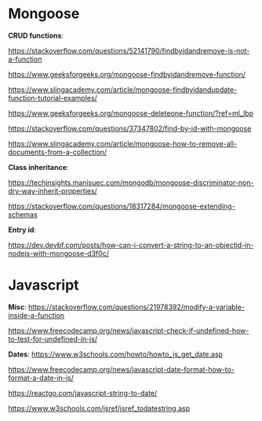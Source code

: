 # Mongoose 

__CRUD functions__:

https://stackoverflow.com/questions/52141790/findbyidandremove-is-not-a-function

https://www.geeksforgeeks.org/mongoose-findbyidandremove-function/

https://www.slingacademy.com/article/mongoose-findbyidandupdate-function-tutorial-examples/

https://www.geeksforgeeks.org/mongoose-deleteone-function/?ref=ml_lbp

https://stackoverflow.com/questions/37347802/find-by-id-with-mongoose

https://www.slingacademy.com/article/mongoose-how-to-remove-all-documents-from-a-collection/

__Class inheritance__:

https://techinsights.manisuec.com/mongodb/mongoose-discriminator-non-dry-way-inherit-properties/

https://stackoverflow.com/questions/18317284/mongoose-extending-schemas

__Entry id__:

https://dev.devbf.com/posts/how-can-i-convert-a-string-to-an-objectid-in-nodejs-with-mongoose-d3f0c/



# Javascript

__Misc__:
https://stackoverflow.com/questions/21978392/modify-a-variable-inside-a-function

https://www.freecodecamp.org/news/javascript-check-if-undefined-how-to-test-for-undefined-in-js/

__Dates__:
https://www.w3schools.com/howto/howto_js_get_date.asp

https://www.freecodecamp.org/news/javascript-date-format-how-to-format-a-date-in-js/

https://reactgo.com/javascript-string-to-date/

https://www.w3schools.com/jsref/jsref_todatestring.asp
